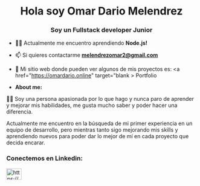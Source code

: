 <h1 align="center">Hola soy Omar Dario Melendrez</h1>
<h3 align="center">Soy un Fullstack developer Junior</h3>

- 🐱‍👤 Actualmente me encuentro aprendiendo **Node.js!**

- 📫 Si quieres contactarme **melendrezomar2@gmail.com**

-  👻 Mi sitio web donde pueden ver algunos de mis proyectos es:
<a href="https://omardario.online" target="blank > Portfolio </a>


- **About me:**

👨‍💻 Soy una persona apasionada por lo que hago y nunca paro de aprender y mejorar mis habilidades, me gusta mucho saber y poder hacer una diferencia.

Actualmente me encuentro en la búsqueda de mi primer experiencia en un equipo de desarrollo, pero mientras tanto sigo mejorando mis skills y aprendiendo nuevos para poder dar lo mejor de mí en cada proyecto que decida encarar.

<h3 align="left">Conectemos en Linkedin:</h3>
<p align="left">
<a href="https://linkedin.com/in/https://www.linkedin.com/in/omar-dario-melendrez/" target="blank"><img align="center" src="https://cdn.jsdelivr.net/npm/simple-icons@3.0.1/icons/linkedin.svg" alt="https://www.linkedin.com/in/omar-dario-melendrez/" height="30" width="40" /></a>
</p>


